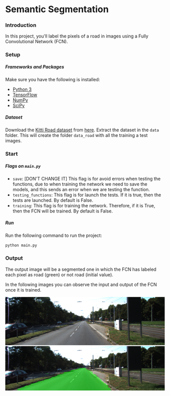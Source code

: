 # Semantic Segmentation
### Introduction
In this project, you'll label the pixels of a road in images using a Fully Convolutional Network (FCN).

### Setup
##### Frameworks and Packages
Make sure you have the following is installed:
 - [Python 3](https://www.python.org/)
 - [TensorFlow](https://www.tensorflow.org/)
 - [NumPy](http://www.numpy.org/)
 - [SciPy](https://www.scipy.org/)
##### Dataset
Download the [Kitti Road dataset](http://www.cvlibs.net/datasets/kitti/eval_road.php) from [here](http://www.cvlibs.net/download.php?file=data_road.zip).  Extract the dataset in the `data` folder.  This will create the folder `data_road` with all the training a test images.

### Start

##### Flags on ```main.py```
 - ```save```: [DON'T CHANGE IT] This flag is for avoid errors when testing the functions, due to when training the network we need to save the   models, and this sends an error when we are testing the function.
 - ```testing_functions```: This flag is for launch the tests. If it is true, then the tests are launched. By default is False.
 - ```training```: This flag is for training the network. Therefore, if it is True, then the FCN will be trained. By default is False. 
##### Run
Run the following command to run the project:
```
python main.py
```

### Output
The output image will be a segmented one in which the FCN has labeled each pixel as road (green) or not road (initial value).

In the following images you can observe the input and output of the FCN once it is trained.

![Input](Output/FCN-input.png)
![Output](Output/FCN-output.png)

